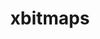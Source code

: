 ---
title: "xbitmaps"
layout: cache
categories: [package, develop]
meta: {"compilers": ["none"], "num_specs": 3, "num_specs_by_stack": {"hep": 3, "root": 3}, "oss": ["ubuntu22.04"], "platforms": ["linux"], "stacks": ["hep", "root"], "targets": ["x86_64_v3"], "versions": ["1.1.3"]}
spec_details: [{"compiler": "none", "hash": "3cjsx4bgxdtv3a56g53fdy2wq5ydrjjd", "os": "ubuntu22.04", "platform": "linux", "size": "-", "stacks": ["hep", "root"], "target": "x86_64_v3", "variants": ["build_system=autotools"], "versions": ["1.1.3"]}, {"compiler": "none", "hash": "buofqygpl3ht3ngacmhidqtnbokuogu3", "os": "ubuntu22.04", "platform": "linux", "size": "-", "stacks": ["hep", "root"], "target": "x86_64_v3", "variants": ["build_system=autotools"], "versions": ["1.1.3"]}, {"compiler": "none", "hash": "lzrrxonmeeajvz2tgpm4mmiyej5dxlep", "os": "ubuntu22.04", "platform": "linux", "size": "-", "stacks": ["hep", "root"], "target": "x86_64_v3", "variants": ["build_system=autotools"], "versions": ["1.1.3"]}]
---